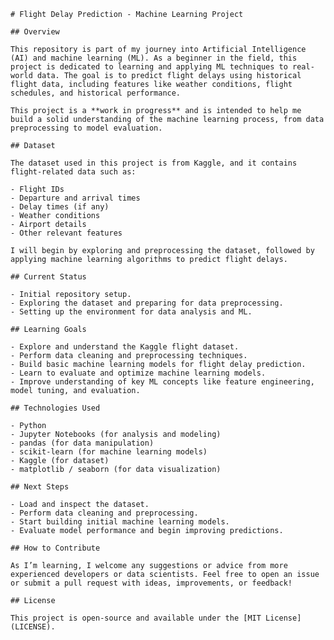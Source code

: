     # Flight Delay Prediction - Machine Learning Project

    ## Overview

    This repository is part of my journey into Artificial Intelligence (AI) and machine learning (ML). As a beginner in the field, this project is dedicated to learning and applying ML techniques to real-world data. The goal is to predict flight delays using historical flight data, including features like weather conditions, flight schedules, and historical performance.

    This project is a **work in progress** and is intended to help me build a solid understanding of the machine learning process, from data preprocessing to model evaluation.

    ## Dataset

    The dataset used in this project is from Kaggle, and it contains flight-related data such as:

    - Flight IDs
    - Departure and arrival times
    - Delay times (if any)
    - Weather conditions
    - Airport details
    - Other relevant features

    I will begin by exploring and preprocessing the dataset, followed by applying machine learning algorithms to predict flight delays.

    ## Current Status

    - Initial repository setup.
    - Exploring the dataset and preparing for data preprocessing.
    - Setting up the environment for data analysis and ML.

    ## Learning Goals

    - Explore and understand the Kaggle flight dataset.
    - Perform data cleaning and preprocessing techniques.
    - Build basic machine learning models for flight delay prediction.
    - Learn to evaluate and optimize machine learning models.
    - Improve understanding of key ML concepts like feature engineering, model tuning, and evaluation.

    ## Technologies Used

    - Python
    - Jupyter Notebooks (for analysis and modeling)
    - pandas (for data manipulation)
    - scikit-learn (for machine learning models)
    - Kaggle (for dataset)
    - matplotlib / seaborn (for data visualization)

    ## Next Steps

    - Load and inspect the dataset.
    - Perform data cleaning and preprocessing.
    - Start building initial machine learning models.
    - Evaluate model performance and begin improving predictions.

    ## How to Contribute

    As I’m learning, I welcome any suggestions or advice from more experienced developers or data scientists. Feel free to open an issue or submit a pull request with ideas, improvements, or feedback!

    ## License

    This project is open-source and available under the [MIT License](LICENSE).
